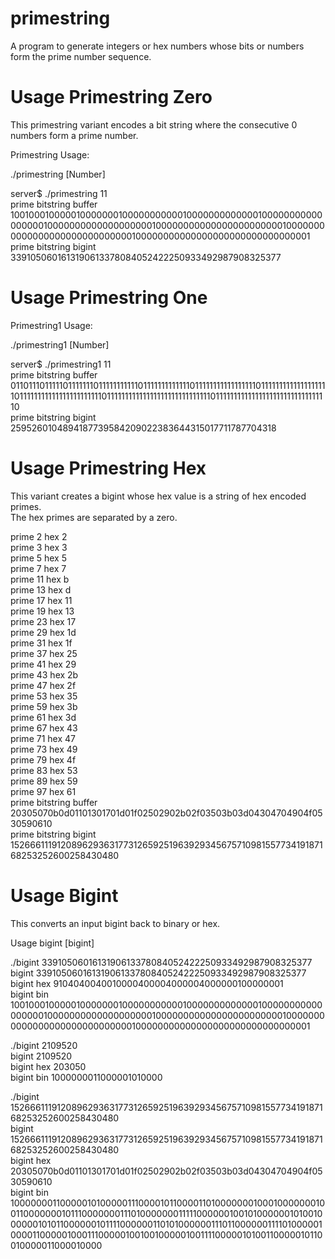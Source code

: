 # primestring

A program to generate integers or hex numbers whose bits or numbers form the prime number sequence.

# Usage Primestring Zero

This primestring variant encodes a bit string where the consecutive 0 numbers form a prime number.

Primestring Usage:

./primestring [Number]


server$ ./primestring 11  
prime bitstring buffer 1001000100000100000001000000000001000000000000010000000000000000010000000000000000000100000000000000000000000100000000000000000000000000000100000000000000000000000000000001  
prime bitstring bigint 3391050601613190613378084052422250933492987908325377

# Usage Primestring One

Primestring1 Usage:  

./primestring1 [Number]  

server$ ./primestring1 11   
prime bitstring buffer  0110111011111011111110111111111110111111111111101111111111111111101111111111111111111011111111111111111111111011111111111111111111111111111011111111111111111111111111111110  
prime bitstring bigint 2595260104894187739584209022383644315017711787704318  

# Usage Primestring Hex

This variant creates a bigint whose hex value is a string of hex encoded primes.  
The hex primes are separated by a zero.

prime  2  hex  2  
prime  3  hex  3  
prime  5  hex  5  
prime  7  hex  7  
prime  11  hex  b  
prime  13  hex  d  
prime  17  hex  11  
prime  19  hex  13  
prime  23  hex  17  
prime  29  hex  1d  
prime  31  hex  1f  
prime  37  hex  25  
prime  41  hex  29  
prime  43  hex  2b  
prime  47  hex  2f  
prime  53  hex  35  
prime  59  hex  3b  
prime  61  hex  3d  
prime  67  hex  43  
prime  71  hex  47  
prime  73  hex  49  
prime  79  hex  4f  
prime  83  hex  53  
prime  89  hex  59  
prime  97  hex  61  
prime bitstring buffer  20305070b0d01101301701d01f02502902b02f03503b03d04304704904f0530590610  
prime bitstring bigint 15266611191208962936317731265925196392934567571098155773419187168253252600258430480  

# Usage Bigint

This converts an input bigint back to binary or hex.  

Usage bigint [bigint]  

./bigint 3391050601613190613378084052422250933492987908325377  
bigint  3391050601613190613378084052422250933492987908325377  
bigint hex  9104040040010000400004000004000000100000001  
bigint bin  1001000100000100000001000000000001000000000000010000000000000000010000000000000000000100000000000000000000000100000000000000000000000000000100000000000000000000000000000001 

./bigint 2109520  
bigint  2109520  
bigint hex  203050  
bigint bin  1000000011000001010000   

./bigint 15266611191208962936317731265925196392934567571098155773419187168253252600258430480  
bigint  15266611191208962936317731265925196392934567571098155773419187168253252600258430480  
bigint hex  20305070b0d01101301701d01f02502902b02f03503b03d04304704904f0530590610  
bigint bin  1000000011000001010000011100001011000011010000000100010000000100110000000101110000000111010000000111110000001001010000001010010000001010110000001011110000001101010000001110110000001111010000010000110000010001110000010010010000010011110000010100110000010110010000011000010000
